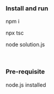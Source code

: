 <h3>Install and run</h3>
<p>npm i</p>
<p>npx tsc</p>
<p>node solution.js</p>
<br>
<h3>Pre-requisite</h3>
<p>node.js installed</p>
